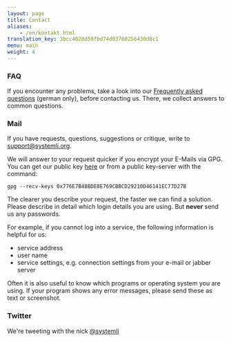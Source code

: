 ```yaml
---
layout: page
title: Contact
aliases:
    - /en/kontakt.html
translation_key: 3bcc4028d59fbd74d03760256430d8c1
menu: main
weight: 4
---
```

### FAQ

If you encounter any problems, take a look into our [Frequently asked questions](https://wiki.systemli.org/faq) (german only), before contacting us. There, we collect answers to common questions.

### Mail

If you have requests, questions, suggestions or critique, write to [support@systemli.org](mailto:support@systemli.org).

We will answer to your request quicker if you encrypt your E-Mails via GPG. You can get our public key [here](/assets/0x776E7B48BDE8E769CBBCD29210D46141EC77D27B.asc) or from a public key-server with the command:

`gpg --recv-keys 0x776E7B48BDE8E769CBBCD29210D46141EC77D27B`

The clearer you describe your request, the faster we can find a solution. Please describe in detail which login details you are using. But **never** send us any passwords.

For example, if you cannot log into a service, the following information is helpful for us:

*   service address
*   user name
*   service settings, e.g. connection settings from your e-mail or jabber server

Often it is also useful to know which programs or operating system you are using. If your program shows any error messages, please send these as text or screenshot.

### Twitter

We're tweeting with the nick [@systemli](https://twitter.com/systemli)
